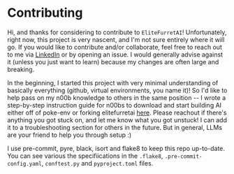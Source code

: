 # Contributing

Hi, and thanks for considering to contribute to `EliteFurretAI`! Unfortunately, right now, this project is very nascent, and I'm not sure entirely where it will go. If you would like to contribute and/or collaborate, feel free to reach out to me via [LinkedIn](https://www.linkedin.com/in/caymansimpson/) or by opening an issue. I would generally advise against it (unless you just want to learn) because my changes are often large and breaking.

In the beginning, I started this project with very minimal understanding of basically everything (github, virtual environments, you name it)! So I'd like to help pass on my n00b knowledge to others in the same position -- I wrote a step-by-step instruction guide for n00bs to download and start building AI either off of poke-env or forking elitefurretai [here](https://docs.google.com/document/d/1QlrOuvNUQYl4ZLsBvRUHDqjQ9ibm61Nq4lrAJfjQjpE/edit). Please reachout if there's anything you got stuck on, and let me know what you got unstuck! I can add it to a troubleshooting section for others in the future. But in general, LLMs are your friend to help you through setup :)

I use pre-commit, pyre, black, isort and flake8 to keep this repo up-to-date. You can see various the specifiications in the `.flake8`, `.pre-commit-config.yaml`, `conftest.py` and `pyproject.toml` files.
